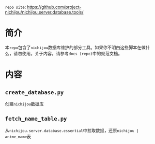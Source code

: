`repo site`: https://github.com/project-nichijou/nichijou.server.database.tools/

# 简介

本`repo`包含了`nichijou`数据库维护的部分工具。如果你不明白这些脚本在做什么，请勿使用。关于内容，请参考`docs (repo)`中的规范文档。

# 内容

## `create_database.py`

创建`nichijou`数据库

## `fetch_name_table.py`

从`nichijou.server.database.essential`中拉取数据，还原`nichijou | anime_name`表
